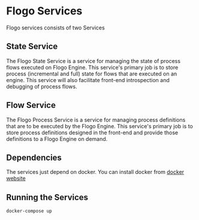 # Flogo Services

Flogo services consists of two Services

## State Service
The Flogo State Service is a service for managing the state of process flows executed on Flogo Engine. This service's primary job is to store process (incremental and full) state for flows that are executed on an engine. This service will also facilitate front-end introspection and debugging of process flows.

## Flow Service
The Flogo Process Service is a service for managing process definitions that are to be executed by the Flogo Engine. This service's primary job is to store process definitions designed in the front-end and provide those definitions to a Flogo Engine on demand.

## Dependencies

The services just depend on docker. You can install docker from [docker website](http://www.docker.com)

## Running the Services

`docker-compose up`
